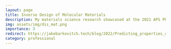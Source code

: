 ```yaml
---
layout: page
title: Inverse Design of Molecular Materials
description: My materials science research showcased at the 2021 APS Physics March Meeting.
img: assets/img/dis_mat.png
importance: 3
redirect: https://jakebarkovitch.tech/blog/2022/Predicting_properties_of_metal_organic_frameworks/
category: professional
---
```

